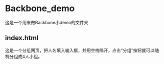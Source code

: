 # Backbone_demo
这是一个用来做Backbone小demo的文件夹

## index.html
这是一个分组网页，把人名填入输入框，并用空格隔开，点击“分组”按钮就可以随机分组成4人小组。